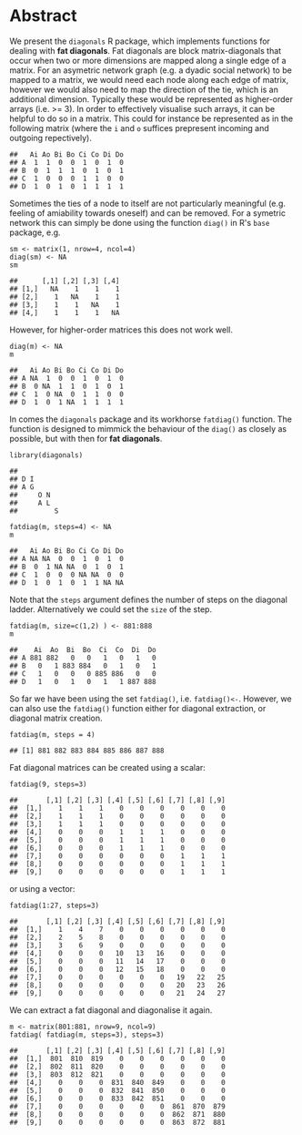 Abstract
========

We present the `diagonals` R package, which implements functions for
dealing with **fat diagonals**. Fat diagonals are block matrix-diagonals
that occur when two or more dimensions are mapped along a single edge of
a matrix. For an asymetric network graph (e.g. a dyadic social network)
to be mapped to a matrix, we would need each node along each edge of
matrix, however we would also need to map the direction of the tie,
which is an additional dimension. Typically these would be represented
as higher-order arrays (i.e. \>= 3). In order to effectively visualise
such arrays, it can be helpful to do so in a matrix. This could for
instance be represented as in the following matrix (where the `i` and
`o` suffices prepresent incoming and outgoing repectively).

    ##   Ai Ao Bi Bo Ci Co Di Do
    ## A  1  1  0  0  1  0  1  0
    ## B  0  1  1  1  0  1  0  1
    ## C  1  0  0  0  1  1  0  0
    ## D  1  0  1  0  1  1  1  1

Sometimes the ties of a node to itself are not particularly meaningful
(e.g. feeling of amiability towards oneself) and can be removed. For a
symetric network this can simply be done using the function `diag()` in
R's `base` package, e.g.

    sm <- matrix(1, nrow=4, ncol=4)
    diag(sm) <- NA
    sm

    ##      [,1] [,2] [,3] [,4]
    ## [1,]   NA    1    1    1
    ## [2,]    1   NA    1    1
    ## [3,]    1    1   NA    1
    ## [4,]    1    1    1   NA

However, for higher-order matrices this does not work well.

    diag(m) <- NA
    m

    ##   Ai Ao Bi Bo Ci Co Di Do
    ## A NA  1  0  0  1  0  1  0
    ## B  0 NA  1  1  0  1  0  1
    ## C  1  0 NA  0  1  1  0  0
    ## D  1  0  1 NA  1  1  1  1

In comes the `diagonals` package and its workhorse `fatdiag()` function.
The function is designed to mimmick the behaviour of the `diag()` as
closely as possible, but with then for **fat diagonals**.

    library(diagonals)

    ## 
    ## D I
    ## A G
    ##     O N
    ##     A L
    ##         S

    fatdiag(m, steps=4) <- NA
    m

    ##   Ai Ao Bi Bo Ci Co Di Do
    ## A NA NA  0  0  1  0  1  0
    ## B  0  1 NA NA  0  1  0  1
    ## C  1  0  0  0 NA NA  0  0
    ## D  1  0  1  0  1  1 NA NA

Note that the `steps` argument defines the number of steps on the
diagonal ladder. Alternatively we could set the `size` of the step.

    fatdiag(m, size=c(1,2) ) <- 881:888
    m

    ##    Ai  Ao  Bi  Bo  Ci  Co  Di  Do
    ## A 881 882   0   0   1   0   1   0
    ## B   0   1 883 884   0   1   0   1
    ## C   1   0   0   0 885 886   0   0
    ## D   1   0   1   0   1   1 887 888

So far we have been using the set `fatdiag()`, i.e. `fatdiag()<-`.
However, we can also use the `fatdiag()` function either for diagonal
extraction, or diagonal matrix creation.

    fatdiag(m, steps = 4)

    ## [1] 881 882 883 884 885 886 887 888

Fat diagonal matrices can be created using a scalar:

    fatdiag(9, steps=3)

    ##       [,1] [,2] [,3] [,4] [,5] [,6] [,7] [,8] [,9]
    ##  [1,]    1    1    1    0    0    0    0    0    0
    ##  [2,]    1    1    1    0    0    0    0    0    0
    ##  [3,]    1    1    1    0    0    0    0    0    0
    ##  [4,]    0    0    0    1    1    1    0    0    0
    ##  [5,]    0    0    0    1    1    1    0    0    0
    ##  [6,]    0    0    0    1    1    1    0    0    0
    ##  [7,]    0    0    0    0    0    0    1    1    1
    ##  [8,]    0    0    0    0    0    0    1    1    1
    ##  [9,]    0    0    0    0    0    0    1    1    1

or using a vector:

    fatdiag(1:27, steps=3)

    ##       [,1] [,2] [,3] [,4] [,5] [,6] [,7] [,8] [,9]
    ##  [1,]    1    4    7    0    0    0    0    0    0
    ##  [2,]    2    5    8    0    0    0    0    0    0
    ##  [3,]    3    6    9    0    0    0    0    0    0
    ##  [4,]    0    0    0   10   13   16    0    0    0
    ##  [5,]    0    0    0   11   14   17    0    0    0
    ##  [6,]    0    0    0   12   15   18    0    0    0
    ##  [7,]    0    0    0    0    0    0   19   22   25
    ##  [8,]    0    0    0    0    0    0   20   23   26
    ##  [9,]    0    0    0    0    0    0   21   24   27

We can extract a fat diagonal and diagonalise it again.

    m <- matrix(801:881, nrow=9, ncol=9)
    fatdiag( fatdiag(m, steps=3), steps=3)

    ##       [,1] [,2] [,3] [,4] [,5] [,6] [,7] [,8] [,9]
    ##  [1,]  801  810  819    0    0    0    0    0    0
    ##  [2,]  802  811  820    0    0    0    0    0    0
    ##  [3,]  803  812  821    0    0    0    0    0    0
    ##  [4,]    0    0    0  831  840  849    0    0    0
    ##  [5,]    0    0    0  832  841  850    0    0    0
    ##  [6,]    0    0    0  833  842  851    0    0    0
    ##  [7,]    0    0    0    0    0    0  861  870  879
    ##  [8,]    0    0    0    0    0    0  862  871  880
    ##  [9,]    0    0    0    0    0    0  863  872  881
